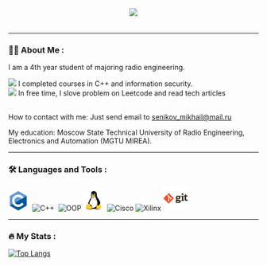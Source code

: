 
<div id="header" align="center">
  <img src="https://media.giphy.com/media/qgQUggAC3Pfv687qPC/giphy.gif" width="320"/>
</div>
<!--
<div id="badges" align="center">
  <a href="https://leetcode.com/SenikovMikhail/">
   <img src="https://img.shields.io/badge/LeetCode-gray?logo=LeetCode&logoColor=orange&style=for-the-badge"  alt="LeetCode Badge"/>
  </a>
</div>
//-->
<div id="counter" align="center">
  <img src="https://komarev.com/ghpvc/?username=SenikovMikhail&style=flat-square&color=blue"  alt=""/>
</div>

---

### :man_technologist: About Me :

I am a 4th year student of majoring radio engineering.

<div id="counter" >
   <img src="https://cdn-icons-png.flaticon.com/512/8593/8593523.png" width="17"/> I completed courses in C++ and information security.<br>
  <img src="https://cdn-icons-png.flaticon.com/512/6266/6266170.png" width="17"/> In free time, I slove problem on Leetcode and read tech articles
</div>



<br>How to contact with me: Just send email to senikov_mikhail@mail.ru 

My education:  Moscow State Technical University of Radio Engineering, Electronics and Automation (MGTU MIREA).

---

### :hammer_and_wrench: Languages and Tools :

<div>
  <img src="https://raw.githubusercontent.com/devicons/devicon/1119b9f84c0290e0f0b38982099a2bd027a48bf1/icons/c/c-original.svg" title="C" alt="C" width="40" height="40"/>&nbsp;
  <img src="https://cdn.worldvectorlogo.com/logos/c.svg" title="C++" alt="C++" width="40" height="40"/>&nbsp;
    <img src="https://img.shields.io/badge/OOP-orange" height="35"  alt="OOP"/>
  <img src="https://raw.githubusercontent.com/devicons/devicon/1119b9f84c0290e0f0b38982099a2bd027a48bf1/icons/linux/linux-original.svg" title="Linux" alt="Linux" width="40" height="40"/>&nbsp;  
     <img src="https://www.vectorlogo.zone/logos/cisco/cisco-ar21.svg" title="Cisco" **alt="Cisco" height="50"/>
     <img src="https://cdn.worldvectorlogo.com/logos/xilinx.svg" title="Xilinx" **alt="Xilinx"  height="50"/>
    <img src="https://github.com/devicons/devicon/blob/master/icons/git/git-original-wordmark.svg" title="Git" **alt="Git"  height="50"/>

</div>


---

### :fire: My Stats :

[![Top Langs](https://github-readme-stats-git-masterrstaa-rickstaa.vercel.app/api/top-langs/?username=SenikovMikhail&layout=compact&theme=cobalt)](https://github.com/anuraghazra/github-readme-stats)
